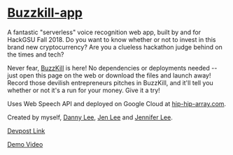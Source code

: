 # [Buzzkill-app](https://hip-hip-array.com/)

A fantastic "serverless" voice recognition web app, built by and for HackGSU Fall 2018.  Do you want to know whether or not to invest in this brand new cryptocurrency? Are you a clueless hackathon judge behind on the times and tech? 

Never fear, [BuzzKill](https://hip-hip-array.com/) is here!
No dependencies or deployments needed -- just open this page on the web or download the files and launch away! Record those devilish entrepreneurs pitches in BuzzKill, and it'll tell you whether or not it's a run for your money. Give it a try!

Uses Web Speech API and deployed on Google Cloud at [hip-hip-array.com](https://hip-hip-array.com).

Created by myself, [Danny Lee](https://github.com/Wallou/), [Jen Lee](https://github.com/catsukidon/) and [Jennifer Lee](https://github.com/jenniferly/).

[Devpost Link](https://devpost.com/software/buzzkill-app)

[Demo Video](https://www.youtube.com/watch?v=MxWpS4CJPvg)
